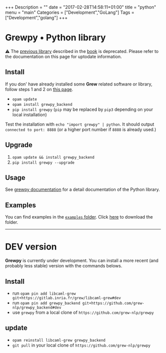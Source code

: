+++
Description = ""
date = "2017-02-28T14:58:11+01:00"
title = "python"
menu = "main"
Categories = ["Development","GoLang"]
Tags = ["Development","golang"]
+++

# Grewpy • Python library

:warning: The [previous library](../python_2018) described in the [book](https://www.wiley.com/en-fr/Application+of+Graph+Rewriting+to+Natural+Language+Processing-p-9781119522348) is deprecated. Please refer to the documentation on this page for uptodate information. 

## Install

If you don' have already installed some **Grew** related software or library, follow steps 1 and 2 on [this page](../install).

 - `opam update`
 - `opam install grewpy_backend`
 - `pip install grewpy` (`pip` may be replaced by `pip3` depending on your local installation)

Test the installation with `echo "import grewpy" | python`. It should output `connected to port: 8888` (or a higher port number if `8888` is already used.)

## Upgrade

1. `opam update && install grewpy_backend`
2. `pip install grewpy --upgrade`

## Usage

See [grewpy documentation](https://grew.fr/python) for a detail documentation of the Python library.

## Examples

You can find examples in the [`examples` folder](https://github.com/grew-nlp/grewpy/tree/master/examples).
Click [here](https://downgit.github.io/#/home?url=https://github.com/grew-nlp/grewpy/tree/master/examples) to download the folder.

---

# DEV version

**Grewpy** is currently under development. You can install a more recent (and probably less stable) version with the commands belows.

## Install

 - run `opam pin add libcaml-grew git+https://gitlab.inria.fr/grew/libcaml-grew#dev`
 - run `opam pin add grewpy_backend git+https://github.com/grew-nlp/grewpy_backend#dev`
 - use `grewpy` from a local clone of `https://github.com/grew-nlp/grewpy`

## update

 - `opam reinstall libcaml-grew grewpy_backend`
 - `git pull` in your local clone of `https://github.com/grew-nlp/grewpy`

